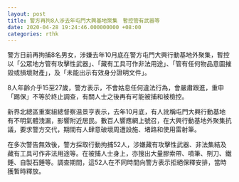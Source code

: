 ```yaml
---
layout: post
title: 警方再拘8人涉去年屯門大興基地聚集　暫控管有武器等
date: 2020-04-28 19:24:46.000000000 +08:00
categories: rthk
---
```


警方日前再拘捕8名男女，涉嫌去年10月底在警方屯門大興行動基地外聚集，暫控以「公眾地方管有攻擊性武器」、「藏有工具可作非法用途」、「管有任何物品意圖摧毀或損壞財產」，及「未能出示有效身分證明文件」。

8人年齡介乎15至27歲，警方表示，不會姑息任何違法行為，會嚴肅跟進，重申「踢保」不等於終止調查，有關人士之後再有可能被捕和被檢控。

新界北總區重案組總督察温景亨表示，去年10月底，有人訛稱屯門大興行動基地有不明氣體洩漏，影響附近居民。數百人響應網上號召，在大興行動基地外聚集抗議，要求警方交代，期間有人肆意破壞周遭設施、堵路和使用雷射筆。

在多次警告無效後，警方採取行動拘捕52人，涉嫌藏有攻擊性武器、非法集結及藏有工具可作非法用途等。在被捕人士身上，亦搜出大量膠索帶、噴筆、𠝹刀、鐵錘、自製石錘等。調查期間，這52人在不同時間向警方表示拒絕保釋安排，當時獲暫時釋放。
